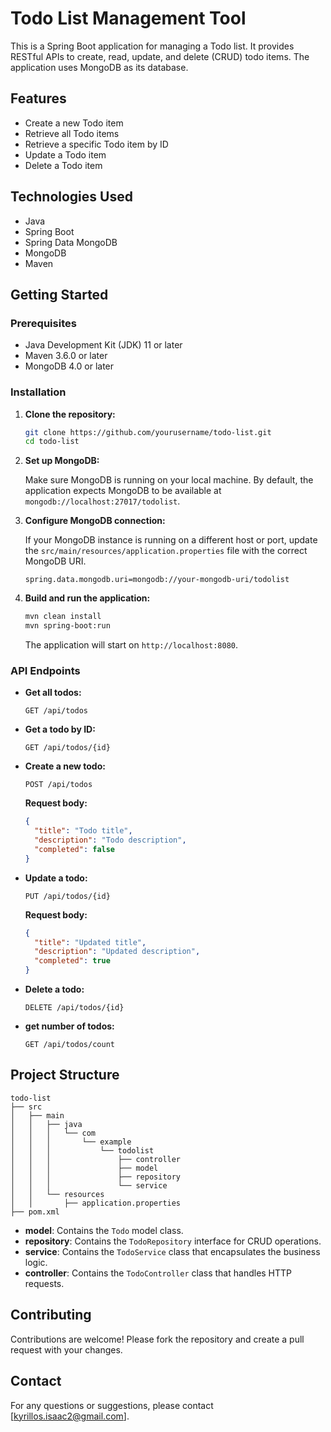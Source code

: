 
# Todo List Management Tool

This is a Spring Boot application for managing a Todo list. It provides RESTful APIs to create, read, update, and delete (CRUD) todo items. The application uses MongoDB as its database.

## Features

- Create a new Todo item
- Retrieve all Todo items
- Retrieve a specific Todo item by ID
- Update a Todo item
- Delete a Todo item

## Technologies Used

- Java
- Spring Boot
- Spring Data MongoDB
- MongoDB
- Maven

## Getting Started

### Prerequisites

- Java Development Kit (JDK) 11 or later
- Maven 3.6.0 or later
- MongoDB 4.0 or later

### Installation

1. **Clone the repository:**

   ```bash
   git clone https://github.com/yourusername/todo-list.git
   cd todo-list
   ```

2. **Set up MongoDB:**

   Make sure MongoDB is running on your local machine. By default, the application expects MongoDB to be available at `mongodb://localhost:27017/todolist`.

3. **Configure MongoDB connection:**

   If your MongoDB instance is running on a different host or port, update the `src/main/resources/application.properties` file with the correct MongoDB URI.

   ```properties
   spring.data.mongodb.uri=mongodb://your-mongodb-uri/todolist
   ```

4. **Build and run the application:**

   ```bash
   mvn clean install
   mvn spring-boot:run
   ```

   The application will start on `http://localhost:8080`.

### API Endpoints

- **Get all todos:**

  ```http
  GET /api/todos
  ```

- **Get a todo by ID:**

  ```http
  GET /api/todos/{id}
  ```

- **Create a new todo:**

  ```http
  POST /api/todos
  ```

  **Request body:**

  ```json
  {
    "title": "Todo title",
    "description": "Todo description",
    "completed": false
  }
  ```

- **Update a todo:**

  ```http
  PUT /api/todos/{id}
  ```

  **Request body:**

  ```json
  {
    "title": "Updated title",
    "description": "Updated description",
    "completed": true
  }
  ```

- **Delete a todo:**

  ```http
  DELETE /api/todos/{id}
  ```

- **get number of todos:**

  ```http
  GET /api/todos/count
  ```
## Project Structure

```plaintext
todo-list
├── src
│   ├── main
│   │   ├── java
│   │   │   └── com
│   │   │       └── example
│   │   │           └── todolist
│   │   │               ├── controller
│   │   │               ├── model
│   │   │               ├── repository
│   │   │               └── service
│   │   └── resources
│   │       ├── application.properties
├── pom.xml
```

- **model**: Contains the `Todo` model class.
- **repository**: Contains the `TodoRepository` interface for CRUD operations.
- **service**: Contains the `TodoService` class that encapsulates the business logic.
- **controller**: Contains the `TodoController` class that handles HTTP requests.

## Contributing

Contributions are welcome! Please fork the repository and create a pull request with your changes.


## Contact

For any questions or suggestions, please contact [kyrillos.isaac2@gmail.com].
